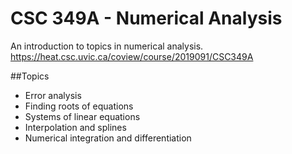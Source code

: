 # CSC 349A - Numerical Analysis

An introduction to topics in numerical analysis.
https://heat.csc.uvic.ca/coview/course/2019091/CSC349A

##Topics
- Error analysis
- Finding roots of equations
- Systems of linear equations
- Interpolation and splines
- Numerical integration and differentiation
